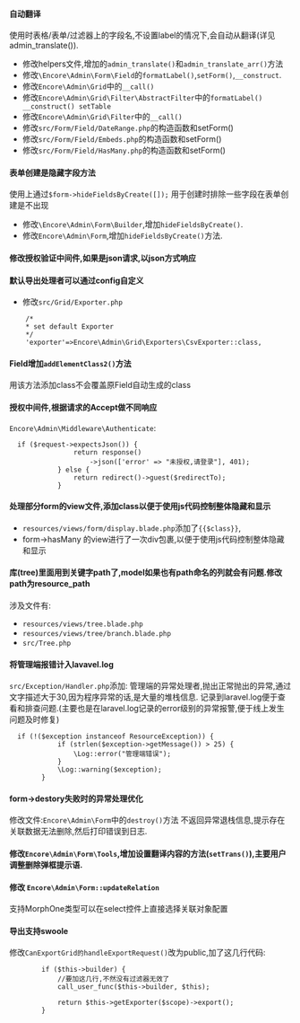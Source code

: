 #### 自动翻译
使用时表格/表单/过滤器上的字段名,不设置label的情况下,会自动从翻译(详见admin_translate()).
* 修改helpers文件,增加的`admin_translate()`和`admin_translate_arr()`方法
* 修改`\Encore\Admin\Form\Field`的`formatLabel()`,`setForm()`,`__construct`.
* 修改`Encore\Admin\Grid`中的`__call()`
* 修改`Encore\Admin\Grid\Filter\AbstractFilter`中的`formatLabel() __construct() setTable`
* 修改`Encore\Admin\Grid\Filter`中的`__call()`
* 修改`src/Form/Field/DateRange.php`的构造函数和setForm()
* 修改`src/Form/Field/Embeds.php`的构造函数和setForm()
* 修改`src/Form/Field/HasMany.php`的构造函数和setForm()

#### 表单创建是隐藏字段方法
使用上通过`$form->hideFieldsByCreate([]);`
用于创建时排除一些字段在表单创建是不出现
* 修改`\Encore\Admin\Form\Builder`,增加`hideFieldsByCreate()`.
* 修改`Encore\Admin\Form`,增加`hideFieldsByCreate()`方法.
 

#### 修改授权验证中间件,如果是json请求,以json方式响应

#### 默认导出处理者可以通过config自定义
* 修改`src/Grid/Exporter.php`
```
    /*
    * set default Exporter
    */
    'exporter'=>Encore\Admin\Grid\Exporters\CsvExporter::class,
```

#### Field增加`addElementClass2()`方法
用该方法添加class不会覆盖原Field自动生成的class

#### 授权中间件,根据请求的Accept做不同响应
`Encore\Admin\Middleware\Authenticate`:
```
  if ($request->expectsJson()) {
                return response()
                    ->json(['error' => "未授权,请登录"], 401);
            } else {
                return redirect()->guest($redirectTo);
            }

```

#### 处理部分form的view文件,添加class以便于使用js代码控制整体隐藏和显示
* `resources/views/form/display.blade.php`添加了`{{$class}}`,
*  form->hasMany 的view进行了一次div包裹,以便于使用js代码控制整体隐藏和显示


#### 库(tree)里面用到关键字path了,model如果也有path命名的列就会有问题.修改path为resource_path
涉及文件有:
* `resources/views/tree.blade.php`
* `resources/views/tree/branch.blade.php`
* `src/Tree.php`

#### 将管理端报错计入lavavel.log
`src/Exception/Handler.php`添加:
管理端的异常处理者,抛出正常抛出的异常,通过文字描述大于30,因为程序异常的话,是大量的堆栈信息.
记录到laravel.log便于查看和排查问题.(主要也是在laravel.log记录的error级别的异常报警,便于线上发生问题及时修复)
```
  if (!($exception instanceof ResourceException)) {
            if (strlen($exception->getMessage()) > 25) {
                \Log::error("管理端错误");
            }
            \Log::warning($exception);
        }
```

#### form->destory失败时的异常处理优化
修改文件:`Encore\Admin\Form`中的`destroy()`方法
不返回异常退栈信息,提示存在关联数据无法删除,然后打印错误到日志.


#### 修改`Encore\Admin\Form\Tools`,增加设置翻译内容的方法(`setTrans()`),主要用户调整删除弹框提示语.


#### 修改 `Encore\Admin\Form::updateRelation`
支持MorphOne类型可以在select控件上直接选择关联对象配置

#### 导出支持swoole
修改`CanExportGrid的handleExportRequest()`改为public,加了这几行代码:
```
        if ($this->builder) {
            //要加这几行,不然没有过滤器无效了
            call_user_func($this->builder, $this);
        
            return $this->getExporter($scope)->export();
        }
```
